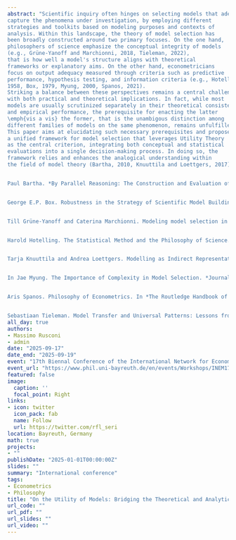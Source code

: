 ```yaml
---
abstract: "Scientific inquiry often hinges on selecting models that adequately
capture the phenomena under investigation, by employing different
strategies and toolkits based on modeling purposes and contexts of
analysis. Within this landscape, the theory of model selection has
been broadly constructed around two primary focuses. On the one hand,
philosophers of science emphasize the conceptual integrity of models
(e.g., Grüne-Yanoff and Marchionni, 2018, Tieleman, 2022),
that is how well a model's structure aligns with theoretical
frameworks or explanatory aims. On the other hand, econometricians
focus on output adequacy measured through criteria such as predictive
performance, hypothesis testing, and information criteria (e.g., Hotelling, 
1958, Box, 1979, Myung, 2000, Spanos, 2021).
Striking a balance between these perspectives remains a central challenge,
with both practical and theoretical implications. In fact, while most
models are usually scrutinized separately in their theoretical consistency
and empirical performance, the prerequisite for enacting the latter
\emph{vis a vis} the former, that is the unambigous distinction among
different families of models on the same phenomenon, remains unfulfilled.
This paper aims at elucidating such necessary prerequisites and proposes
a unified framework for model selection that leverages Utility Theory
as the central criterion, integrating both conceptual and statistical
evaluations into a single decision-making process. In doing so, the
framework relies and enhances the analogical understanding within
the field of model theory (Bartha, 2010, Knuuttila and Loettgers, 2017).


Paul Bartha. *By Parallel Reasoning: The Construction and Evaluation of Analogical Arguments*. Oxford University Press, New York, 2010.


George E.P. Box. Robustness in the Strategy of Scientific Model Building. In *Robustness in Statistics*, pages 201–236. Elsevier, 1979. doi: 10.1016/B978-0-12-438150-6.50018-2.


Till Grüne-Yanoff and Caterina Marchionni. Modeling model selection in model pluralism. *Journal of Economic Methodology*, 25(3):265–275, July 2018. doi: 10.1080/1350178X.2018.1488572.


Harold Hotelling. The Statistical Method and the Philosophy of Science. *The American Statistician*, 12(5):9–14, December 1958. doi: 10.1080/00031305.1958.10482568.


Tarja Knuuttila and Andrea Loettgers. Modelling as Indirect Representation? The Lotka–Volterra Model Revisited. *The British Journal for the Philosophy of Science*, 68(4):1007–1036, December 2017. doi: 10.1093/bjps/axv055.


In Jae Myung. The Importance of Complexity in Model Selection. *Journal of Mathematical Psychology*, 44(1):190–204, March 2000. doi: 10.1006/jmps.1999.1283.


Aris Spanos. Philosophy of Econometrics. In *The Routledge Handbook of the Philosophy of Economics*. Routledge, 2021.


Sebastiaan Tieleman. Model Transfer and Universal Patterns: Lessons from the Yule Process. *Synthese*, 200(4):267, June 2022. doi: 10.1007/s11229-022-03737-4."
all_day: true
authors:
- Massimo Rusconi
- admin
date: "2025-09-17"
date_end: "2025-09-19"
event: "17th Biennal Conference of the International Network for Economic Method (INEM 2025)"
event_url: "https://www.phil.uni-bayreuth.de/en/events/Workshops/INEM17th/index.html"
featured: false
image:
  caption: ''
  focal_point: Right
links:
- icon: twitter
  icon_pack: fab
  name: Follow
  url: https://twitter.com/rfl_seri
location: Bayreuth, Germany
math: true
projects:
- ""
publishDate: "2025-01-01T00:00:00Z"
slides: ""
summary: "International conference"
tags:
- Econometrics
- Philosophy
title: "On the Utility of Models: Bridging the Theoretical and Analytical Sides of Model Selection"
url_code: ""
url_pdf: ""
url_slides: ""
url_video: ""
---
```

